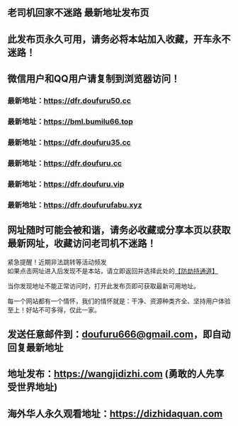 
## **老司机回家不迷路 最新地址发布页**
## 此发布页永久可用，请务必将本站加入收藏，开车永不迷路！
## 微信用户和QQ用户请复制到浏览器访问！
### 最新地址：https://dfr.doufuru50.cc

### 最新地址：https://bml.bumilu66.top

### 最新地址：https://dfr.doufuru35.cc

### 最新地址：https://dfr.doufuru.cc

### 最新地址：https://dfr.doufuru.vip

### 最新地址：https://dfr.doufurufabu.xyz

## 网址随时可能会被和谐，请务必收藏或分享本页以获取最新网址，收藏访问老司机不迷路！

紧急提醒！近期非法跳转等活动频发  
如果点击网址进入后发现不是本站，请立即返回并选择此处的[【防劫持通道】](https://doufuru666.cyou)

当你发现地址不能正常访问时，打开此发布页即可获取最新可用地址。

每一个网站都有一个情怀，我们的情怀就是：干净、资源种类齐全、坚持用户体验至上！好站不可多得，仅此一家。

## 发送任意邮件到：doufuru666@gmail.com，即自动回复最新地址

## 地址发布：https://wangjidizhi.com  (勇敢的人先享受世界地址)

## 海外华人永久观看地址：https://dizhidaquan.com 
